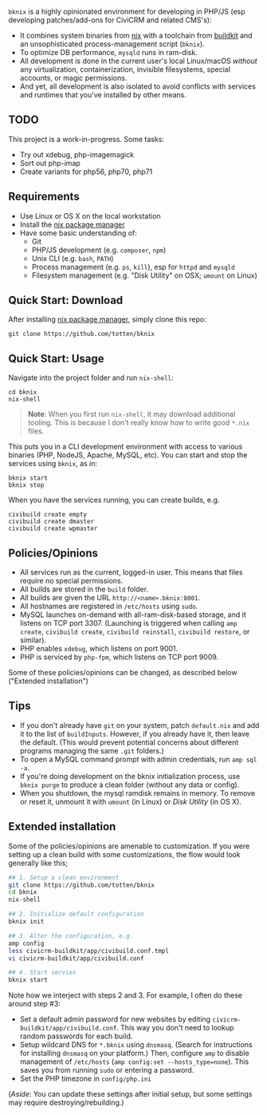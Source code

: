 `bknix` is a highly opinionated environment for developing in PHP/JS (esp developing patches/add-ons for CiviCRM and related CMS's):
 * It combines system binaries from [nix](https://nixos.org/nix) with a toolchain from [buildkit](https://github.com/civicrm/civicrm-buildkit) and an unsophisticated process-management script (`bknix`).  
 * To optimize DB performance, `mysqld` runs in ram-disk.
 * All development is done in the current user's local Linux/macOS *without* any virtualization, containerization, invisible filesystems, special accounts, or magic permissions. 
 * And yet, all development is also isolated to avoid conflicts with services and runtimes that you've installed by other means.

## TODO

This project is a work-in-progress. Some tasks:

* Try out xdebug, php-imagemagick
* Sort out php-imap
* Create variants for php56, php70, php71

## Requirements

* Use Linux or OS X on the local workstation
* Install the [nix package manager](https://nixos.org/nix/)
* Have some basic understanding of:
    * Git
    * PHP/JS development (e.g. `composer`, `npm`)
    * Unix CLI (e.g. `bash`, `PATH`)
    * Process management (e.g. `ps`, `kill`), esp for `httpd` and `mysqld`
    * Filesystem management (e.g. "Disk Utility" on OSX; `umount` on Linux)

## Quick Start: Download

After installing [nix package manager](https://nixos.org/nix/), simply clone this repo:

```
git clone https://github.com/totten/bknix
```

## Quick Start: Usage

Navigate into the project folder and run `nix-shell`:

```
cd bknix
nix-shell
```

> __Note__: When you first run `nix-shell`, it may download additional tooling.
> This is because I don't really know how to write good `*.nix` files.

This puts you in a CLI development environment with access to various binaries (PHP, NodeJS, Apache, MySQL, etc).  You
can start and stop the services using `bknix`, as in:

```
bknix start
bknix stop
```

When you have the services running, you can create builds, e.g.

```
civibuild create empty
civibuild create dmaster
civibuild create wpmaster
```

## Policies/Opinions

* All services run as the current, logged-in user. This means that files require no special permissions.
* All builds are stored in the `build` folder.
* All builds are given the URL `http://<name>.bknix:8001`.
* All hostnames are registered in `/etc/hosts` using `sudo`.
* MySQL launches on-demand with all-ram-disk-based storage, and it listens on TCP port 3307. (Launching is triggered when calling `amp create`, `civibuild create`, `civibuild reinstall`, `civibuild restore`, or similar).
* PHP enables `xdebug`, which listens on port 9001.
* PHP is serviced by `php-fpm`, which listens on TCP port 9009.

Some of these policies/opinions can be changed, as described below ("Extended installation")

## Tips

* If you don't already have `git` on your system, patch `default.nix` and add it to the list of `buildInputs`.
  However, if you already have it, then leave the default. (This would prevent potential concerns about different programs managing the same `.git` folders.)
* To open a MySQL command prompt with admin credentials, run `amp sql -a`.
* If you're doing development on the bknix initialization process, use `bknix purge` to produce a clean folder (without any data or config).
* When you shutdown, the mysql ramdisk remains in memory. To remove or reset it, unmount it with `umount` (in Linux) or *Disk Utility* (in OS X).

## Extended installation

Some of the policies/opinions are amenable to customization. If you were
setting up a clean build with some customizations, the flow would look
generally like this;

```bash
## 1. Setup a clean environment
git clone https://github.com/totten/bknix
cd bknix
nix-shell

## 2. Initialize default configuration
bknix init

## 3. Alter the configuration, e.g.
amp config
less civicrm-buildkit/app/civibuild.conf.tmpl
vi civicrm-buildkit/app/civibuild.conf

## 4. Start servies
bknix start
```

Note how we interject with steps 2 and 3. For example, I often do these around step #3:

* Set a default admin password for new websites by editing `civicrm-buildkit/app/civibuild.conf`. This way you don't
  need to lookup random passwords for each build.
* Setup wildcard DNS for `*.bknix` using `dnsmasq`.  (Search for instructions for installing `dnsmasq` on your
  platform.) Then, configure `amp` to disable management of `/etc/hosts` (`amp config:set --hosts_type=none`). 
  This saves you from running `sudo` or entering a password.
* Set the PHP timezone in `config/php.ini`

(*Aside*: You can update these settings after initial setup, but some settings may require destroying/rebuilding.)
